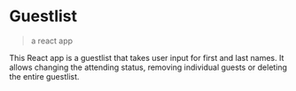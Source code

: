 # Guestlist

> a react app

This React app is a guestlist that takes user input for first and last names. It allows changing the attending status, removing individual guests or deleting the entire guestlist.
